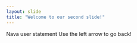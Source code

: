 ```yaml
---
layout: slide
title: "Welcome to our second slide!"
---
```

Nava user statement
Use the left arrow to go back!
